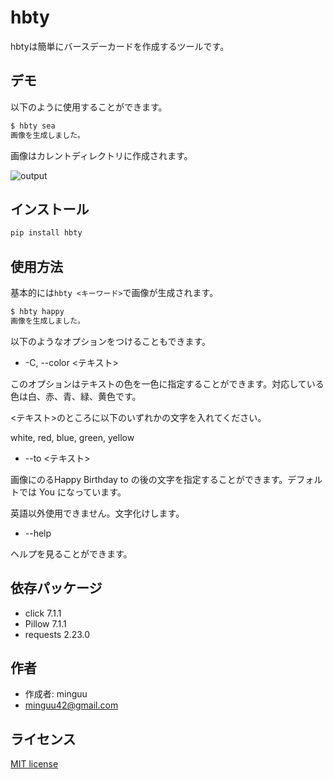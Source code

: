 # hbty

hbtyは簡単にバースデーカードを作成するツールです。

## デモ

以下のように使用することができます。

```bash
$ hbty sea
画像を生成しました。
```

画像はカレントディレクトリに作成されます。

![output](https://user-images.githubusercontent.com/50062855/79682353-759c4880-825c-11ea-9b8d-36debb3e3596.png)

## インストール

```bash
pip install hbty
```

## 使用方法

基本的には`hbty <キーワード>`で画像が生成されます。

```bash
$ hbty happy
画像を生成しました。
```

以下のようなオプションをつけることもできます。

* -C, --color <テキスト>

このオプションはテキストの色を一色に指定することができます。対応している色は白、赤、青、緑、黄色です。

<テキスト>のところに以下のいずれかの文字を入れてください。

white, red, blue, green, yellow

* --to <テキスト>

画像にのるHappy Birthday to の後の文字を指定することができます。デフォルトでは You になっています。

英語以外使用できません。文字化けします。

* --help

ヘルプを見ることができます。

<!-- ## 注意点 -->

## 依存パッケージ

* click 7.1.1
* Pillow 7.1.1
* requests 2.23.0

## 作者

* 作成者: minguu
* minguu42@gmail.com

## ライセンス

[MIT license](https://en.wikipedia.org/wiki/MIT_License)
